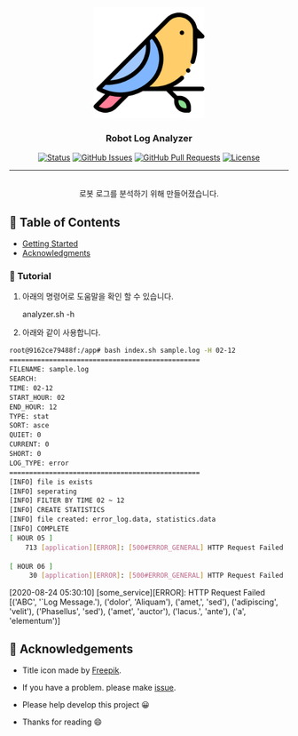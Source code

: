 <p align="center">
  <a href="" rel="noopener">
 <img width=200px height=200px src="./static/icon.png" alt="Project logo" ></a>
 <br>

</p>

<h3 align="center">Robot Log Analyzer</h3>

<div align="center">

[![Status](https://img.shields.io/badge/status-active-success.svg)]()
[![GitHub Issues](https://img.shields.io/github/issues/da-huin/robot_log_anaylzer.svg)](https://github.com/da-huin/robot_log_anaylzer/issues)
[![GitHub Pull Requests](https://img.shields.io/github/issues-pr/da-huin/robot_log_anaylzer.svg)](https://github.com/da-huin/robot_log_anaylzer/pulls)
[![License](https://img.shields.io/badge/license-MIT-blue.svg)](/LICENSE)

</div>

---

<p align="center"> 
    <br> 로봇 로그를 분석하기 위해 만들어졌습니다.
</p>

## 📝 Table of Contents

- [Getting Started](#getting_started)
- [Acknowledgments](#acknowledgement)

### 🚀 Tutorial

1. 아래의 명령어로 도움말을 확인 할 수 있습니다.

     analyzer.sh -h 

1. 아래와 같이 사용합니다.

```bash
root@9162ce79488f:/app# bash index.sh sample.log -H 02-12    
================================================
FILENAME: sample.log
SEARCH: 
TIME: 02-12
START_HOUR: 02
END_HOUR: 12
TYPE: stat
SORT: asce
QUIET: 0
CURRENT: 0
SHORT: 0
LOG_TYPE: error
================================================
[INFO] file is exists
[INFO] seperating
[INFO] FILTER BY TIME 02 ~ 12
[INFO] CREATE STATISTICS
[INFO] file created: error_log.data, statistics.data
[INFO] COMPLETE
[ HOUR 05 ]
    713 [application][ERROR]: [500#ERROR_GENERAL] HTTP Request Failed	

[ HOUR 06 ]
     30 [application][ERROR]: [500#ERROR_GENERAL] HTTP Request Failed	
```

[2020-08-24 05:30:10] [some_service][ERROR]: HTTP Request Failed [('ABC', '`Log Message.'), ('dolor', 'Aliquam'), ('amet,', 'sed'), ('adipiscing', 'velit'), ('Phasellus', 'sed'), ('amet', 'auctor'), ('lacus.', 'ante'), ('a', 'elementum')]

## 🎉 Acknowledgements <a name = "acknowledgement"></a>

- Title icon made by [Freepik](https://www.flaticon.com/kr/authors/freepik).

- If you have a problem. please make [issue](https://github.com/da-huin/robot_log_anaylzer/issues).

- Please help develop this project 😀

- Thanks for reading 😄

